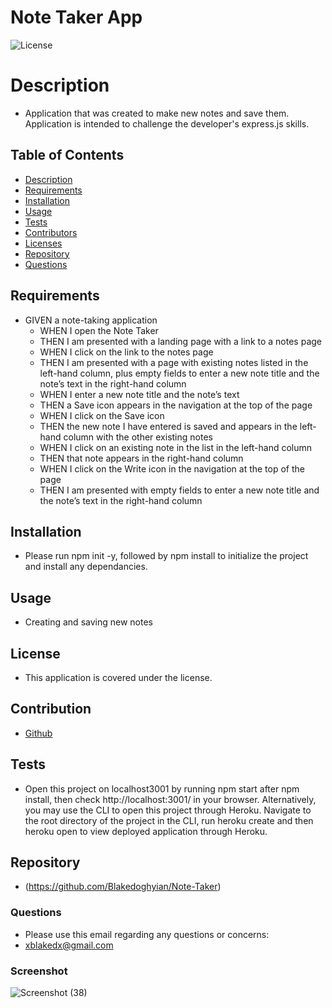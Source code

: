 

# Note Taker App 
  ![License](https://img.shields.io/badge/license--red)

  # Description

  * Application that was created to make new notes and save them. Application is intended to challenge the developer's express.js skills.

  ## Table of Contents
  
  * [Description](#description)
  * [Requirements](#requirements)
  * [Installation](#installation)
  * [Usage](#usage)
  * [Tests](#tests)
  * [Contributors](#contribution)
  * [Licenses](#license)
  * [Repository](#repository)
  * [Questions](#questions)


  ## Requirements

  * GIVEN a note-taking application
    * WHEN I open the Note Taker
    * THEN I am presented with a landing page with a link to a notes page
    * WHEN I click on the link to the notes page
    * THEN I am presented with a page with existing notes listed in the left-hand column, plus empty fields to enter a new note title and the note’s text in the right-hand column
    * WHEN I enter a new note title and the note’s text
    * THEN a Save icon appears in the navigation at the top of the page
    * WHEN I click on the Save icon
    * THEN the new note I have entered is saved and appears in the left-hand column with the other existing notes
    * WHEN I click on an existing note in the list in the left-hand column
    * THEN that note appears in the right-hand column
    * WHEN I click on the Write icon in the navigation at the top of the page
    * THEN I am presented with empty fields to enter a new note title and the note’s text in the right-hand column

  ## Installation 

  * Please run npm init -y, followed by npm install to initialize the project and install any dependancies.

  ## Usage

  * Creating and saving new notes

  ## License

  * This application is covered under the  license.

  ## Contribution

  * [Github](https://github.com/Blakedoghyian)

  ## Tests

  * Open this project on localhost3001 by running npm start after npm install, then check http://localhost:3001/ in your browser. Alternatively, you may use the CLI to open this project through Heroku. Navigate to the root directory of the project in the CLI, run heroku create and then heroku open to view deployed application through Heroku.

  ## Repository

  * (https://github.com/Blakedoghyian/Note-Taker)
  ### Questions
  * Please use this email regarding any questions or concerns:
  * <a href="mailto:xblakedx@gmail.com">xblakedx@gmail.com</a>
  
  ### Screenshot 
  ![Screenshot (38)](https://user-images.githubusercontent.com/91994720/148709475-003820b9-f7bb-4a1d-ac54-f97c512808ba.png)

  
